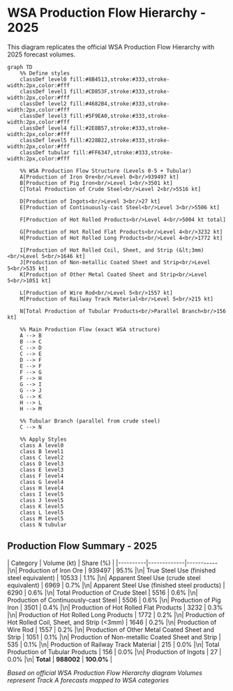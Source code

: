 # WSA Production Flow Hierarchy - 2025

This diagram replicates the official WSA Production Flow Hierarchy with 2025 forecast volumes.

```mermaid
graph TD
    %% Define styles
    classDef level0 fill:#8B4513,stroke:#333,stroke-width:2px,color:#fff
    classDef level1 fill:#CD853F,stroke:#333,stroke-width:2px,color:#fff
    classDef level2 fill:#4682B4,stroke:#333,stroke-width:2px,color:#fff
    classDef level3 fill:#5F9EA0,stroke:#333,stroke-width:2px,color:#fff
    classDef level4 fill:#2E8B57,stroke:#333,stroke-width:2px,color:#fff
    classDef level5 fill:#228B22,stroke:#333,stroke-width:2px,color:#fff
    classDef tubular fill:#FF6347,stroke:#333,stroke-width:2px,color:#fff
    
    %% WSA Production Flow Structure (Levels 0-5 + Tubular)
    A[Production of Iron Ore<br/>Level 0<br/>939497 kt]
    B[Production of Pig Iron<br/>Level 1<br/>3501 kt]
    C[Total Production of Crude Steel<br/>Level 2<br/>5516 kt]
    
    D[Production of Ingots<br/>Level 3<br/>27 kt]
    E[Production of Continuously-cast Steel<br/>Level 3<br/>5506 kt]
    
    F[Production of Hot Rolled Products<br/>Level 4<br/>5004 kt total]
    
    G[Production of Hot Rolled Flat Products<br/>Level 4<br/>3232 kt]
    H[Production of Hot Rolled Long Products<br/>Level 4<br/>1772 kt]
    
    I[Production of Hot Rolled Coil, Sheet, and Strip (&lt;3mm)<br/>Level 5<br/>1646 kt]
    J[Production of Non-metallic Coated Sheet and Strip<br/>Level 5<br/>535 kt]
    K[Production of Other Metal Coated Sheet and Strip<br/>Level 5<br/>1051 kt]
    
    L[Production of Wire Rod<br/>Level 5<br/>1557 kt]
    M[Production of Railway Track Material<br/>Level 5<br/>215 kt]
    
    N[Total Production of Tubular Products<br/>Parallel Branch<br/>156 kt]
    
    %% Main Production Flow (exact WSA structure)
    A --> B
    B --> C
    C --> D
    C --> E
    D --> F
    E --> F
    F --> G
    F --> H
    G --> I
    G --> J
    G --> K
    H --> L
    H --> M
    
    %% Tubular Branch (parallel from crude steel)
    C --> N
    
    %% Apply Styles
    class A level0
    class B level1
    class C level2
    class D level3
    class E level3
    class F level4
    class G level4
    class H level4
    class I level5
    class J level5
    class K level5
    class L level5
    class M level5
    class N tubular
```

## Production Flow Summary - 2025

| Category | Volume (kt) | Share (%) |
|----------|-------------|-----------|\n| Production of Iron Ore | 939497 | 95.1% |\n| True Steel Use (finished steel equivalent) | 10533 | 1.1% |\n| Apparent Steel Use (crude steel equivalent) | 6969 | 0.7% |\n| Apparent Steel Use (finished steel products) | 6290 | 0.6% |\n| Total Production of Crude Steel | 5516 | 0.6% |\n| Production of Continuously-cast Steel | 5506 | 0.6% |\n| Production of Pig Iron | 3501 | 0.4% |\n| Production of Hot Rolled Flat Products | 3232 | 0.3% |\n| Production of Hot Rolled Long Products | 1772 | 0.2% |\n| Production of Hot Rolled Coil, Sheet, and Strip (<3mm) | 1646 | 0.2% |\n| Production of Wire Rod | 1557 | 0.2% |\n| Production of Other Metal Coated Sheet and Strip | 1051 | 0.1% |\n| Production of Non-metallic Coated Sheet and Strip | 535 | 0.1% |\n| Production of Railway Track Material | 215 | 0.0% |\n| Total Production of Tubular Products | 156 | 0.0% |\n| Production of Ingots | 27 | 0.0% |\n| **Total** | **988002** | **100.0%** |

*Based on official WSA Production Flow Hierarchy diagram*
*Volumes represent Track A forecasts mapped to WSA categories*

